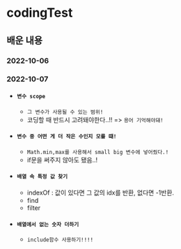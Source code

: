 # codingTest

## 배운 내용 

### 2022-10-06

### 2022-10-07

- #### `변수 scope`
    - `그 변수가 사용될 수 있는 범위!`
    - 코딩할 때 반드시 고려돼야한다..!! => `용어 기억해야돼!`

- #### `변수 중 어떤 게 더 작은 수인지 모를 떄!`
    - `Math.min,max를 사용해서 small big 변수에 넣어줬다.!`
    - if문을 써주지 않아도 됐음..! 

- #### `배열 속 특정 값 찾기`
    - indexOf : 값이 있다면 그 값의 idx를 반환, 없다면 -1반환.
    - find
    - filter

- #### `배열에서 없는 숫자 더하기`
    - `include함수 사용하기!!!!`
